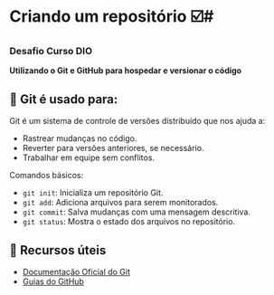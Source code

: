 # Criando um repositório ☑️# 
### Desafio Curso DIO ###

**Utilizando o Git e GitHub para hospedar e versionar o código**

## 📌 Git é usado para: 
Git é um sistema de controle de versões distribuído que nos ajuda a:
- Rastrear mudanças no código.
- Reverter para versões anteriores, se necessário.
- Trabalhar em equipe sem conflitos.

Comandos básicos:
- `git init`: Inicializa um repositório Git.
- `git add`: Adiciona arquivos para serem monitorados.
- `git commit`: Salva mudanças com uma mensagem descritiva.
- `git status`: Mostra o estado dos arquivos no repositório.


## 🔗 Recursos úteis
- [Documentação Oficial do Git](https://git-scm.com/doc)
- [Guias do GitHub](https://docs.github.com)